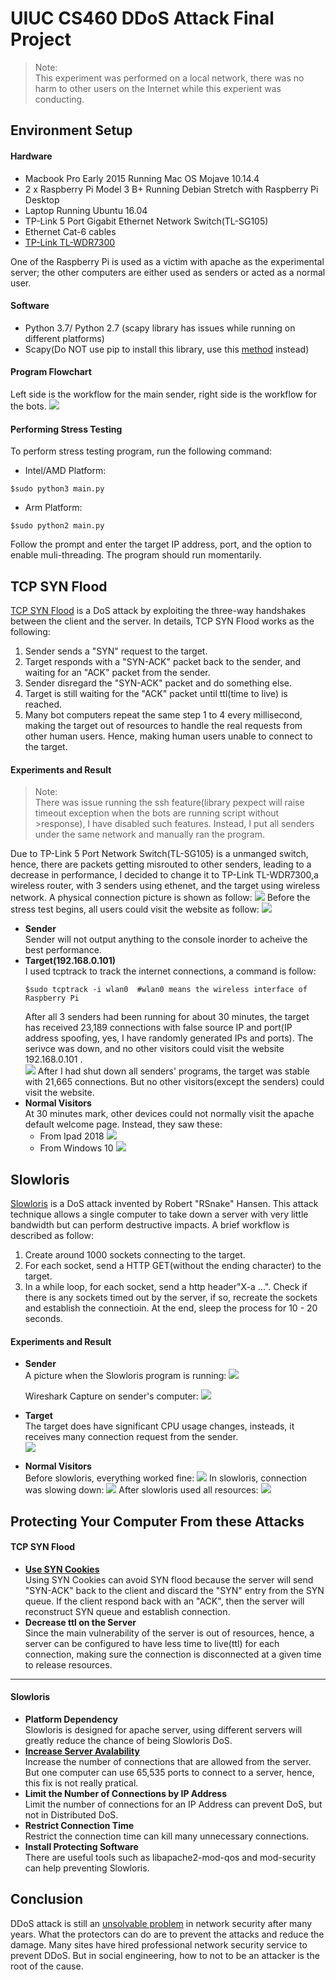 # UIUC CS460 DDoS Attack Final Project
>Note:<br>
>This experiment was performed on a local network,
>there was no harm to other users on the Internet while this experient was conducting.
## Environment Setup

#### Hardware
* Macbook Pro Early 2015 Running Mac OS Mojave 10.14.4
* 2 x Raspberry Pi Model 3 B+ Running Debian Stretch with Raspberry Pi Desktop
* Laptop Running Ubuntu 16.04
* TP-Link 5 Port Gigabit Ethernet Network Switch(TL-SG105)
* Ethernet Cat-6 cables<br>
* [TP-Link TL-WDR7300](https://www.tp-link.com.cn/product_1039.html)<br>

One of the Raspberry Pi is used as a victim with apache as the experimental server; the other computers are either used as senders or acted as a normal user.
#### Software
* Python 3.7/ Python 2.7 (scapy library has issues while running on different platforms)
* Scapy(Do NOT use pip to install this library, use this [method](https://scapy.readthedocs.io/en/latest/installation.html#current-development-version) instead) 
#### Program Flowchart<br>
Left side is the workflow for the main sender, right side is the workflow for the bots.
![](https://github.com/xyang70/cs460_DDoSAttack_Project/blob/master/readme_img/Program%20flowchart.png?raw=true)
#### Performing Stress Testing
To perform stress testing program, run the following command:<br>
* Intel/AMD Platform:
```
$sudo python3 main.py
```
* Arm Platform:
```
$sudo python2 main.py
```
Follow the prompt and enter the target IP address, port, and the option to enable muli-threading. The program should run momentarily.
## TCP SYN Flood
[TCP SYN Flood](https://www.imperva.com/learn/application-security/syn-flood/?utm_campaign=Incapsula-moved) is a DoS attack by exploiting the three-way handshakes between the client and the server. In details, TCP SYN Flood works as the following:
1. Sender sends a "SYN" request to the target.
2. Target responds with a "SYN-ACK" packet back to the sender, and waiting for an "ACK" packet from the sender.
3. Sender disregard the "SYN-ACK" packet and do something else.
4. Target is still waiting for the "ACK" packet until ttl(time to live) is reached.
5. Many bot computers repeat the same step 1 to 4 every millisecond, making the target out of resources to handle the real requests from other human users. Hence, making human users unable to connect to the target.

#### Experiments and Result
>Note:<br>
>There was issue running the ssh feature(library pexpect will raise timeout exception when the bots are running script without >response), I have disabled such features. Instead, I put all senders under the same network and manually ran the program.<br>
>
Due to TP-Link 5 Port Network Switch(TL-SG105) is a unmanged switch, hence, there are packets getting misrouted to other senders, leading to a decrease in performance, I decided to change it to TP-Link TL-WDR7300,a wireless router, with 3 senders using ethenet, and the target using wireless network. A physical connection picture is shown as follow:
![](https://github.com/xyang70/cs460_DDoSAttack_Project/blob/master/readme_img/IMG_2802.jpg?raw=true)
Before the stress test begins, all users could visit the website as follow:
![](https://github.com/xyang70/cs460_DDoSAttack_Project/blob/master/readme_img/Screen%20Shot%202019-04-26%20at%2012.11.09%20AM.png?raw=true)
* **Sender**<br>
  Sender will not output anything to the console inorder to acheive the best performance.
* **Target(192.168.0.101)**<br>
  I used tcptrack to track the internet connections, a command is follow:
  ```
  $sudo tcptrack -i wlan0  #wlan0 means the wireless interface of Raspberry Pi
  ```
  After all 3 senders had been running for about 30 minutes, the target has received 23,189 connections with false source IP and port(IP address spoofing, yes, I have randomly generated IPs and ports). The serivce was down, and no other visitors could visit the website 192.168.0.101 .<br>
  ![](https://github.com/xyang70/cs460_DDoSAttack_Project/blob/master/readme_img/IMG_5052.jpg?raw=true)
  After I had shut down all senders' programs, the target was stable with 21,665 connections. But no other visitors(except the senders) could visit the website.
* **Normal Visitors**<br>
  At 30 minutes mark, other devices could not normally visit the apache default welcome page. Instead, they saw these:
  * From Ipad 2018
  ![](https://github.com/xyang70/cs460_DDoSAttack_Project/blob/master/readme_img/IMG_0022.PNG?raw=true)
  * From Windows 10
  ![](https://github.com/xyang70/cs460_DDoSAttack_Project/blob/master/readme_img/TCP.PNG?raw=true)
  
## Slowloris
[Slowloris](https://en.wikipedia.org/wiki/Slowloris_(computer_security)) is a DoS attack invented by Robert "RSnake" Hansen. This attack technique allows a single computer to take down a server with very little bandwidth but can perform destructive impacts. A brief workflow is described as follow:

1. Create around 1000 sockets connecting to the target.
2. For each socket, send a HTTP GET(without the ending character) to the target.
3. In a while loop, for each socket, send a http header"X-a ...". Check if there is any sockets timed out by the server, if so, recreate the sockets and establish the connectioin. At the end, sleep the process for 10 - 20 seconds.


#### Experiments and Result
* **Sender**<br>
  A picture when the Slowloris program is running:
![](https://github.com/xyang70/cs460_DDoSAttack_Project/blob/master/readme_img/Screen%20Shot%202019-04-22%20at%207.02.13%20PM.png?raw=true)

  Wireshark Capture on sender's computer:
![](https://github.com/xyang70/cs460_DDoSAttack_Project/blob/master/readme_img/Screen%20Shot%202019-04-22%20at%207.46.19%20PM.png?raw=true)
* **Target**<br>
The target does have significant CPU usage changes, insteads, it receives many connection request from the sender.<br>
![](https://github.com/xyang70/cs460_DDoSAttack_Project/blob/master/readme_img/IMG_4820.jpg?raw=true)
* **Normal Visitors**<br>
  Before slowloris, everything worked fine:
  ![](https://github.com/xyang70/cs460_DDoSAttack_Project/blob/master/readme_img/IMG_6144.jpg?raw=true)
  In slowloris, connection was slowing down:
  ![](https://github.com/xyang70/cs460_DDoSAttack_Project/blob/master/readme_img/IMG_8434.jpg?raw=true)
  After slowloris used all resources:
  ![](https://github.com/xyang70/cs460_DDoSAttack_Project/blob/master/readme_img/IMG_0950.jpg?raw=true)


## Protecting Your Computer From these Attacks

#### TCP SYN Flood
* [**Use SYN Cookies**](https://en.wikipedia.org/wiki/SYN_cookies)<br>
  Using SYN Cookies can avoid SYN flood because the server will send "SYN-ACK" back to the client and discard the "SYN" entry from the SYN queue. If the client respond back with an "ACK", then the server will reconstruct SYN queue and establish connection.
* **Decrease ttl on the Server**<br>
  Since the main vulnerability of the server is out of resources, hence, a server can be configured to have less time to live(ttl) for each connection, making sure the connection is disconnected at a given time to release resources.
* **
#### Slowloris
* **Platform Dependency**<br>
  Slowloris is designed for apache server, using different servers will greatly reduce the chance of being Slowloris DoS.
* **[Increase Server Avalability](https://www.cloudflare.com/learning/ddos/ddos-attack-tools/slowloris/)**<br>
  Increase the number of connections that are allowed from the server. But one computer can use 65,535 ports to connect to a server, hence, this fix is not really pratical.
* **Limit the Number of Connections by IP Address**<br>
  Limit the number of connections for an IP Address can prevent DoS, but not in Distributed DoS.
* **Restrict Connection Time**<br>
  Restrict the connection time can kill many unnecessary connections.
* **Install Protecting Software**<br>
  There are useful tools such as libapache2-mod-qos and mod-security can help preventing Slowloris.

## Conclusion
DDoS attack is still an [unsolvable problem](https://www.zhihu.com/question/26741164) in network security after many years. What the protectors can do are to prevent the attacks and reduce the damage. Many sites have hired professional network security service to prevent DDoS. But in social engineering, how to not to be an attacker is the root of the cause.

